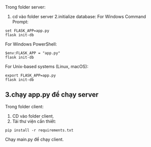 Trong folder server:
1. cd vào folder server
2.initialize database:
For Windows Command Prompt:
```
set FLASK_APP=app.py
flask init-db
```

For Windows PowerShell:
```
$env:FLASK_APP = "app.py"
flask init-db
```

For Unix-based systems (Linux, macOS):
```
export FLASK_APP=app.py
flask init-db
```
3.chạy app.py để chạy server
-----------------------------
Trong folder client:
1. CD vào folder client.
2. Tải thư viện cần thiết:
```
pip install -r requirements.txt
```

Chạy main.py để chạy client.